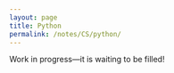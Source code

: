 ```yaml
---
layout: page
title: Python
permalink: /notes/CS/python/
---
```


Work in progress—it is waiting to be filled!
